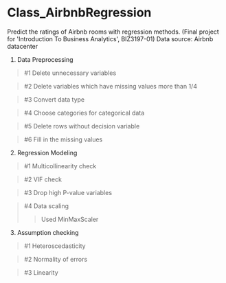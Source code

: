 # Class_AirbnbRegression
Predict the ratings of Airbnb rooms with regression methods.   (Final project for 'Introduction To Business Analytics', BIZ3197-01)
Data source: Airbnb datacenter 

1. Data Preprocessing
>#1 Delete unnecessary variables

>#2 Delete variables which have missing values more than 1/4

>#3 Convert data type

>#4 Choose categories for categorical data

>#5 Delete rows without decision variable

>#6 Fill in the missing values


2. Regression Modeling
>#1 Multicollinearity check

>#2 VIF check

>#3 Drop high P-value variables

>#4 Data scaling
>> Used MinMaxScaler
  
3. Assumption checking
>#1 Heteroscedasticity
 
>#2 Normality of errors
 
>#3 Linearity
  
